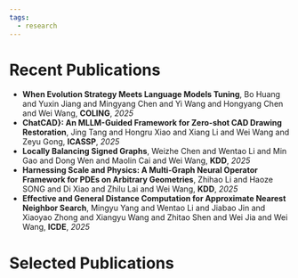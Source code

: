 ```yaml
---
tags:
  - research
---
```


# Recent Publications

- **When Evolution Strategy Meets Language Models Tuning**, Bo Huang and Yuxin Jiang and Mingyang Chen and Yi Wang and Hongyang Chen and Wei Wang, **COLING**, _2025_
- **ChatCAD}: An MLLM-Guided Framework for Zero-shot CAD Drawing Restoration**, Jing Tang and Hongru Xiao and Xiang Li and Wei Wang and Zeyu Gong, **ICASSP**, _2025_
- **Locally Balancing Signed Graphs**, Weizhe Chen and Wentao Li and Min Gao and Dong Wen and Maolin Cai and Wei Wang, **KDD**, _2025_
- **Harnessing Scale and Physics: A Multi-Graph Neural Operator Framework for PDEs on Arbitrary Geometries**, Zhihao Li and Haoze SONG and Di Xiao and Zhilu Lai and Wei Wang, **KDD**, _2025_
- **Effective and General Distance Computation for Approximate Nearest Neighbor Search**, Mingyu Yang and Wentao Li and Jiabao Jin and Xiaoyao Zhong and Xiangyu Wang and Zhitao Shen and Wei Jia and Wei Wang, **ICDE**, _2025_


# Selected Publications
